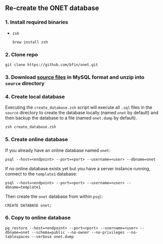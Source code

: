 ## Re-create the ONET database

### 1. Install required binaries

- `zsh`

    ```
    brew install zsh
    ```

### 2. Clone repo

    git clone https://github.com/bfin/onet.git

### 3. Download [source files](https://www.onetcenter.org/database.html) in MySQL format and unzip into `source` directory

### 4. Create local database

Executing the `create_database.zsh` script will execute all `.sql` files in the `source` directory to create the database locally (named `onet` by default) and then backup the database to a file (named `onet.dump` by default).

    zsh create_database.zsh

### 5. Create online database

If you already have an online database named `onet`:

    psql --host=<endpoint> --port=<port> --username=<user> --dbname=onet

If no online database exists yet but you have a server instance running, connect to the `template1` database:

    psql --host=<endpoint> --port=<port> --username=<user> --dbname=template1

Then create the `onet` database from within `psql`:

    CREATE DATABASE onet;

### 6. Copy to online database

    pg_restore --host=<endpoint> --port=<port> --username=<user> --dbname=onet --schema=public --no-owner --no-privileges --no-tablespaces --verbose onet.dump
